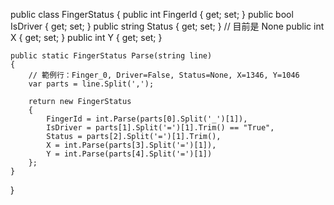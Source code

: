

public class FingerStatus
{
    public int FingerId { get; set; }
    public bool IsDriver { get; set; }
    public string Status { get; set; } // 目前是 None
    public int X { get; set; }
    public int Y { get; set; }

    public static FingerStatus Parse(string line)
    {
        // 範例行：Finger_0, Driver=False, Status=None, X=1346, Y=1046
        var parts = line.Split(',');

        return new FingerStatus
        {
            FingerId = int.Parse(parts[0].Split('_')[1]),
            IsDriver = parts[1].Split('=')[1].Trim() == "True",
            Status = parts[2].Split('=')[1].Trim(),
            X = int.Parse(parts[3].Split('=')[1]),
            Y = int.Parse(parts[4].Split('=')[1])
        };
    }
}